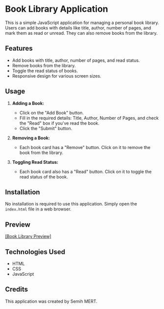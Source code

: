 # Book Library Application

This is a simple JavaScript application for managing a personal book library. Users can add books with details like title, author, number of pages, and mark them as read or unread. They can also remove books from the library.

## Features

- Add books with title, author, number of pages, and read status.
- Remove books from the library.
- Toggle the read status of books.
- Responsive design for various screen sizes.

## Usage

1. **Adding a Book:**
   - Click on the "Add Book" button.
   - Fill in the required details: Title, Author, Number of Pages, and check the "Read" box if you've read the book.
   - Click the "Submit" button.

2. **Removing a Book:**
   - Each book card has a "Remove" button. Click on it to remove the book from the library.

3. **Toggling Read Status:**
   - Each book card also has a "Read" button. Click on it to toggle the read status of the book.

## Installation

No installation is required to use this application. Simply open the `index.html` file in a web browser.

## Preview

[[Book Library Preview]](https://semihmertdev.github.io/library/)

## Technologies Used

- HTML
- CSS
- JavaScript

## Credits

This application was created by Semih MERT.
